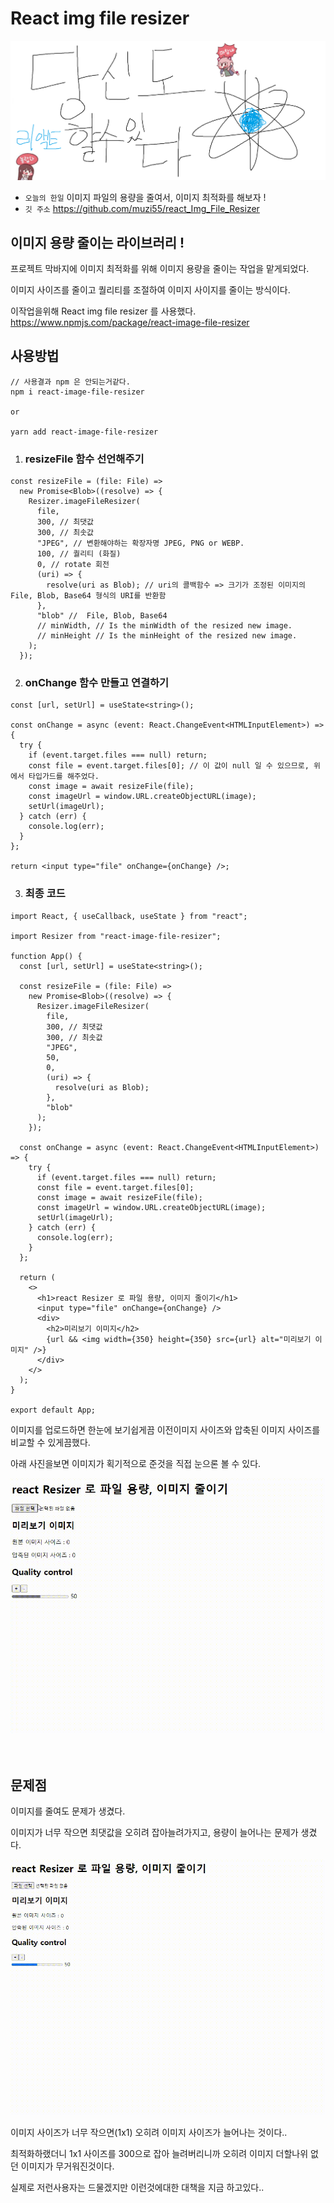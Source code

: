 # React img file resizer

![Alt text](../images/canIReactBG/%EB%8B%B9%EC%8B%A0%EB%8F%84%ED%95%A0%EC%88%98%EC%9E%88%EB%8B%A4%EB%A6%AC%EC%95%A1%ED%8A%B8.png)

- `오늘의 한일` 이미지 파일의 용량을 줄여서, 이미지 최적화를 해보자 !
- `깃 주소` https://github.com/muzi55/react_Img_File_Resizer

## 이미지 용량 줄이는 라이브러리 !

프로젝트 막바지에 이미지 최적화를 위해 이미지 용량을 줄이는 작업을 맡게되었다.

이미지 사이즈를 줄이고 퀄리티를 조절하여 이미지 사이지를 줄이는 방식이다.

이작업을위해 React img file resizer 를 사용했다.
<br/> https://www.npmjs.com/package/react-image-file-resizer

## 사용방법

```tsx
// 사용결과 npm 은 안되는거같다.
npm i react-image-file-resizer

or

yarn add react-image-file-resizer
```

1. ### resizeFile 함수 선언해주기

```tsx
const resizeFile = (file: File) =>
  new Promise<Blob>((resolve) => {
    Resizer.imageFileResizer(
      file,
      300, // 최댓값
      300, // 최솟값
      "JPEG", // 변환해야하는 확장자명 JPEG, PNG or WEBP.
      100, // 퀄리티 (화질)
      0, // rotate 회전
      (uri) => {
        resolve(uri as Blob); // uri의 콜백함수 => 크기가 조정된 이미지의  File, Blob, Base64 형식의 URI를 반환함
      },
      "blob" //  File, Blob, Base64
      // minWidth, // Is the minWidth of the resized new image.
      // minHeight // Is the minHeight of the resized new image.
    );
  });
```

2. ### onChange 함수 만들고 연결하기

```tsx
const [url, setUrl] = useState<string>();

const onChange = async (event: React.ChangeEvent<HTMLInputElement>) => {
  try {
    if (event.target.files === null) return;
    const file = event.target.files[0]; // 이 값이 null 일 수 있으므로, 위에서 타입가드를 해주었다.
    const image = await resizeFile(file);
    const imageUrl = window.URL.createObjectURL(image);
    setUrl(imageUrl);
  } catch (err) {
    console.log(err);
  }
};

return <input type="file" onChange={onChange} />;
```

3. ### 최종 코드

```tsx
import React, { useCallback, useState } from "react";

import Resizer from "react-image-file-resizer";

function App() {
  const [url, setUrl] = useState<string>();

  const resizeFile = (file: File) =>
    new Promise<Blob>((resolve) => {
      Resizer.imageFileResizer(
        file,
        300, // 최댓값
        300, // 최솟값
        "JPEG",
        50,
        0,
        (uri) => {
          resolve(uri as Blob);
        },
        "blob"
      );
    });

  const onChange = async (event: React.ChangeEvent<HTMLInputElement>) => {
    try {
      if (event.target.files === null) return;
      const file = event.target.files[0];
      const image = await resizeFile(file);
      const imageUrl = window.URL.createObjectURL(image);
      setUrl(imageUrl);
    } catch (err) {
      console.log(err);
    }
  };

  return (
    <>
      <h1>react Resizer 로 파일 용량, 이미지 줄이기</h1>
      <input type="file" onChange={onChange} />
      <div>
        <h2>미리보기 이미지</h2>
        {url && <img width={350} height={350} src={url} alt="미리보기 이미지" />}
      </div>
    </>
  );
}

export default App;
```

이미지를 업로드하면 한눈에 보기쉽게끔 이전이미지 사이즈와 압축된 이미지 사이즈를 비교할 수 있게끔했다.

아래 사진을보면 이미지가 획기적으로 준것을 직접 눈으론 볼 수 있다.

![Alt text](<images/0913/이미지 최적화1.gif>)
<br/>
<br/>
<br/>

## 문제점

이미지를 줄여도 문제가 생겼다.

이미지가 너무 작으면 최댓값을 오히려 잡아늘려가지고, 용량이 늘어나는 문제가 생겼다.

![Alt text](<images/0913/이미지 최적화2.gif>)

이미지 사이즈가 너무 작으면(1x1) 오히려 이미지 사이즈가 늘어나는 것이다..

최적화하랬더니 1x1 사이즈를 300으로 잡아 늘려버리니까 오히려 이미지 더할나위 없던 이미지가 무거워진것이다.

실제로 저런사용자는 드물겠지만 이런것에대한 대책을 지금 하고있다..
